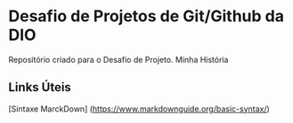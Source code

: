 # Desafio de Projetos de Git/Github da DIO
Repositório criado para o  Desafio de Projeto.
Minha História

## Links Úteis
[Sintaxe MarckDown] (https://www.markdownguide.org/basic-syntax/)
